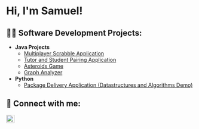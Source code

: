 <h1>Hi, I'm Samuel! 

<h2>👨‍💻 Software Development Projects:</h2>

- <b>Java Projects</b>
  - [Multiplayer Scrabble Application](https://github.com/coxioxi/Scrabble.java)
  - [Tutor and Student Pairing Application](https://github.com/coxioxi/Tutor-and-Student-Pairing.java)
  - [Asteroids Game](https://github.com/coxioxi/Asteroids.java)
  - [Graph Analyzer](https://github.com/coxioxi/Graph.java)
- <b>Python</b>
  - [Package Delivery Application (Datastructures and Algorithms Demo)](https://github.com/joshmadakor1/Package-Delivery-Pathfinding-Algorithm)

<h2> 🤳 Connect with me:</h2>

[<img align="left" alt="JoshMadakor | LinkedIn" width="22px" src="https://cdn.jsdelivr.net/npm/simple-icons@v3/icons/linkedin.svg" />][linkedin]

[linkedin]: https://linkedin.com/in/joshmadakor

<!--
**joshmadakor1/joshmadakor1** is a ✨ _special_ ✨ repository because its `README.md` (this file) appears on your GitHub profile.

Here are some ideas to get you started:

- 🔭 I’m currently working on ...
- 🌱 I’m currently learning ...
- 👯 I’m looking to collaborate on ...
- 🤔 I’m looking for help with ...
- 💬 Ask me about ...
- 📫 How to reach me: ...
- 😄 Pronouns: ...
- ⚡ Fun fact: ...
-->
